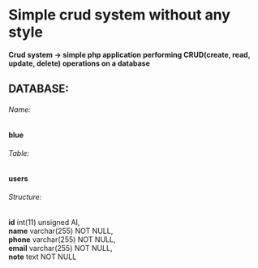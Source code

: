 
# Simple crud system without any style

**Crud system -> simple php application performing CRUD(create, read, update, delete) operations on a database**

## DATABASE: 

###### Name: 
**blue** <br/>
###### Table: 
**users** <br/>
###### Structure: <br/>
**id** int(11) unsigned AI, <br/>
**name** varchar(255) NOT NULL, <br/>
**phone** varchar(255) NOT NULL, <br/>
**email** varchar(255) NOT NULL, <br/>
**note** text NOT NULL <br/>

